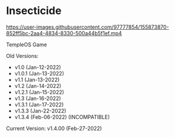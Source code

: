 # Insecticide
 
 
https://user-images.githubusercontent.com/97777854/155873870-852ff5bc-2aa4-4834-8330-500a44b5f1ef.mp4

 
 TempleOS Game 

Old Versions: 

- v1.0    (Jan-12-2022)
- v1.0.1  (Jan-13-2022)
- v1.1    (Jan-13-2022)
- v1.2    (Jan-14-2022)
- v1.2.1  (Jan-15-2022)
- v1.3    (Jan-16-2022)
- v1.3.1  (Jan-17-2022) 
- v1.3.3  (Jan-22-2022) 
- v1.3.4  (Feb-06-2022) (INCOMPATIBLE) 

Current Version: v1.4.00 (Feb-27-2022) 
 
